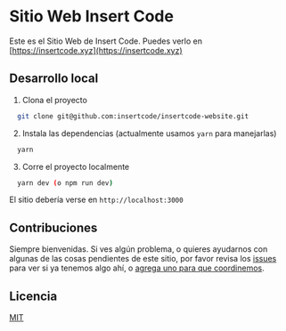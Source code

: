 
# Sitio Web Insert Code

Este es el Sitio Web de Insert Code. Puedes verlo en [https://insertcode.xyz](https://insertcode.xyz)


## Desarrollo local

1. Clona el proyecto

```bash
  git clone git@github.com:insertcode/insertcode-website.git
```

2. Instala las dependencias (actualmente usamos `yarn` para manejarlas)

```bash
  yarn
```

3. Corre el proyecto localmente

```bash
  yarn dev (o npm run dev)
```

El sitio debería verse en `http://localhost:3000`


## Contribuciones

Siempre bienvenidas. Si ves algún problema, o quieres ayudarnos con algunas de las cosas pendientes
de este sitio, por favor revisa los [issues](https://github.com/insertcode/insertcode-website/issues)
para ver si ya tenemos algo ahí, o [agrega uno para que coordinemos](https://github.com/insertcode/insertcode-website/issues/new/choose).


## Licencia

[MIT](https://choosealicense.com/licenses/mit/)

  
